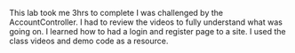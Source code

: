 This lab took me 3hrs to complete
I was challenged by the AccountController. I had to review the videos to fully understand what was going on.
I learned how to had a login and register page to a site.
I used the class videos and demo code as a resource. 
